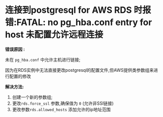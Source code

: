 # 连接到postgresql for AWS RDS 时报错:FATAL: no pg_hba.conf entry for host 未配置允许远程连接

**错误原因 :**

未在 `pg_hba.conf` 中允许主机进行链接;

因为在RDS实例中无法直接更改postgresql的配置文件,但AWS提供类参数组来进行配置的修改

**解决方法:**
1. 创建一个新的参数组;
2. 更改`rds.force_ssl` 参数,确保值为 `0` (允许非SSl链接)
3. 更改参数`rds.allowed_hosts` 添加允许的ip地址范围
